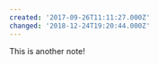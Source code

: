 ```yaml
---
created: '2017-09-26T11:11:27.000Z'
changed: '2018-12-24T19:20:44.000Z'
---
```


This is another note! 
